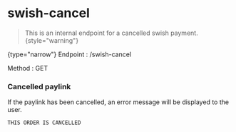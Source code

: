 # swish-cancel

<include from="Snippets-PaylinkAPI.md" element-id="snippet-header" />

> This is an internal endpoint for a cancelled swish payment.
> {style="warning"}

{type="narrow"}
Endpoint
: /swish-cancel

Method
: GET

### Cancelled paylink
If the paylink has been cancelled, an error message will be displayed to the user.

```text
THIS ORDER IS CANCELLED
```